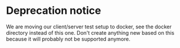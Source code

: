# Deprecation notice

We are moving our client/server test setup to docker, see the docker directory instead of this one. Don't create anything new based on this because it will probably not be supported anymore.
